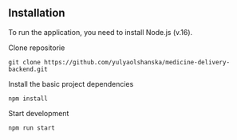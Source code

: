 ## Installation

To run the application, you need to install Node.js (v.16).

Clone repositorie

```code
git clone https://github.com/yulyaolshanska/medicine-delivery-backend.git
```

Install the basic project dependencies

```code
npm install
```

Start development

```code
npm run start
```
